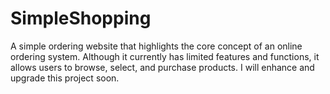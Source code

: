 # SimpleShopping
A simple ordering website that highlights the core concept of an online ordering system. Although it currently has limited features and functions, it allows users to browse, select, and purchase products. I will enhance and upgrade this project soon.
